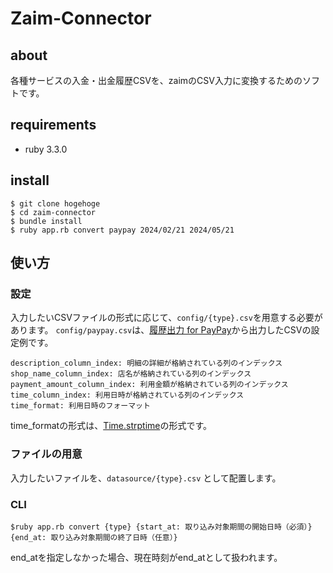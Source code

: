 # Zaim-Connector
## about
各種サービスの入金・出金履歴CSVを、zaimのCSV入力に変換するためのソフトです。

## requirements
- ruby 3.3.0
## install
```
$ git clone hogehoge
$ cd zaim-connector
$ bundle install
$ ruby app.rb convert paypay 2024/02/21 2024/05/21
```

## 使い方
### 設定
入力したいCSVファイルの形式に応じて、`config/{type}.csv`を用意する必要があります。
`config/paypay.csv`は、[履歴出力 for PayPay](https://play.google.com/store/apps/details?id=app.tsumuchan.exporter&hl=ja&gl=US)から出力したCSVの設定例です。
```
description_column_index: 明細の詳細が格納されている列のインデックス
shop_name_column_index: 店名が格納されている列のインデックス
payment_amount_column_index: 利用金額が格納されている列のインデックス
time_column_index: 利用日時が格納されている列のインデックス
time_format: 利用日時のフォーマット
```

time_formatの形式は、[Time.strptime](https://docs.ruby-lang.org/ja/latest/method/Time/s/strptime.html)の形式です。

### ファイルの用意
入力したいファイルを、`datasource/{type}.csv` として配置します。


### CLI
```
$ruby app.rb convert {type} {start_at: 取り込み対象期間の開始日時（必須）} {end_at: 取り込み対象期間の終了日時（任意）}
```
end_atを指定しなかった場合、現在時刻がend_atとして扱われます。

